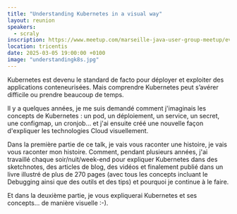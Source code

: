 ```yaml
---
title: "Understanding Kubernetes in a visual way"
layout: reunion
speakers:
  - scraly
inscription: https://www.meetup.com/marseille-java-user-group-meetup/events/306140214
location: tricentis
date: 2025-03-05 19:00:00 +0100
image: "understandingk8s.jpg"
---
```

Kubernetes est devenu le standard de facto pour déployer et exploiter des applications conteneurisées. Mais comprendre Kubernetes peut s’avérer difficile ou prendre beaucoup de temps.

Il y a quelques années, je me suis demandé comment j'imaginais les concepts de Kubernetes : un pod, un déploiement, un service, un secret, une configmap, un cronjob… et j'ai ensuite créé une nouvelle façon d'expliquer les technologies Cloud visuellement.

Dans la première partie de ce talk, je vais vous raconter une histoire, je vais vous raconter mon histoire. Comment, pendant plusieurs années, j'ai travaillé chaque soir/nuit/week-end pour expliquer Kubernetes dans des sketchnotes, des articles de blog, des vidéos et finalement publié dans un livre illustré de plus de 270 pages (avec tous les concepts incluant le Debugging ainsi que des outils et des tips) et pourquoi je continue à le faire.

Et dans la deuxième partie, je vous expliquerai Kubernetes et ses concepts... de manière visuelle :-).